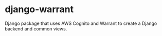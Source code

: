 # django-warrant
Django package that uses AWS Cognito and Warrant to create a Django backend and common views.
